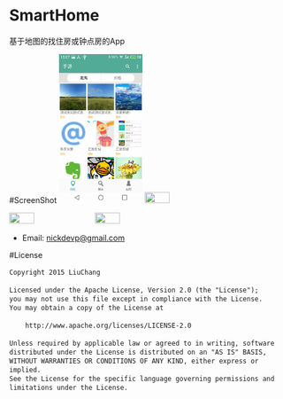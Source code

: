 # SmartHome
基于地图的找住房或钟点房的App


#ScreenShot
<img src="./screenshot/1.jpg" width="30%" height="30%">
<img src="./screenshot/2" width="30%" height="30%">

<img src="./screenshot/3" width="30%" height="30%">
<img src="./screenshot/4" width="30%" height="30%">

- Email: nickdevp@gmail.com

#License
```
Copyright 2015 LiuChang

Licensed under the Apache License, Version 2.0 (the "License");
you may not use this file except in compliance with the License.
You may obtain a copy of the License at

    http://www.apache.org/licenses/LICENSE-2.0

Unless required by applicable law or agreed to in writing, software
distributed under the License is distributed on an "AS IS" BASIS,
WITHOUT WARRANTIES OR CONDITIONS OF ANY KIND, either express or implied.
See the License for the specific language governing permissions and
limitations under the License.
```
